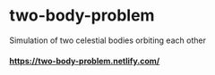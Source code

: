 # two-body-problem
Simulation of two celestial bodies orbiting each other

#### https://two-body-problem.netlify.com/
